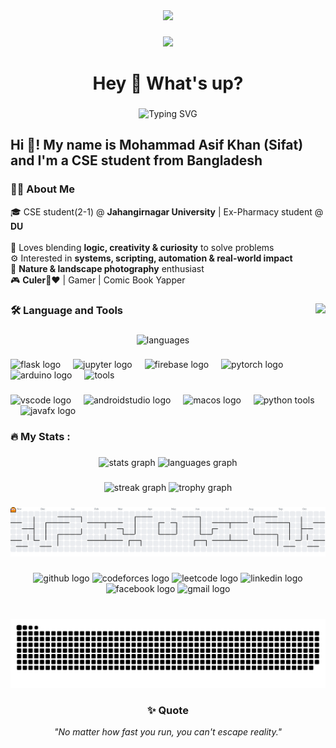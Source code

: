 <div align="center">
  <img height="150" src="https://media.giphy.com/media/M9gbBd9nbDrOTu1Mqx/giphy.gif"  />
</div>

###

<div align="center">
  <img src="https://visitor-badge.laobi.icu/badge?page_id=thehav0k.thehav0k&"  />
</div>

###

<h1 align="center">Hey 👋 What's up?</h1>

###

<div align="center">
  <img src="https://readme-typing-svg.demolab.com?font=Fira+Code&duration=4000&pause=500&center=true&width=600&lines=Mohammad+Asif+Khan+(Sifat);CS+Undergrad+%7C+Tech+Explorer+%7C+Robotics+Enthusiast;Pythonist+%7C+Photographer+%7C+Curious+Mind" alt="Typing SVG" />
</div>

###

<h2 align="left">Hi 👋! My name is Mohammad Asif Khan (Sifat) and I'm a CSE student from Bangladesh</h2>

###

<div align="left">
  <h3 align="left">👩‍💻  About Me</h3>
  
  <p align="left">
    🎓 CSE student(2-1) @ <strong>Jahangirnagar University</strong> | Ex-Pharmacy student @ <strong>DU</strong><br><br>
    🧠 Loves blending <strong>logic, creativity & curiosity</strong> to solve problems<br>
    ⚙️ Interested in <strong>systems, scripting, automation & real-world impact</strong><br>
    📸 <strong>Nature & landscape photography</strong> enthusiast<br>
    🎮 <strong>Culer💙❤️</strong> | Gamer | Comic Book Yapper
  </p>
</div>

###

<img align="right" height="150" src="https://media.giphy.com/media/3o7btPCcdNniyf0ArS/giphy.gif"  />

###

<h3 align="left">🛠 Language and Tools</h3>

###

<div align="center">
  <img src="https://skillicons.dev/icons?i=c,cpp,python,octave,rust,kotlin,html,js,java" height="60" alt="languages"  />
</div>

###

<div align="left">
  <img src="https://cdn.jsdelivr.net/gh/devicons/devicon/icons/flask/flask-original.svg" height="40" alt="flask logo"  />
  <img width="12" />
  <img src="https://cdn.jsdelivr.net/gh/devicons/devicon/icons/jupyter/jupyter-original-wordmark.svg" height="40" alt="jupyter logo"  />
  <img width="12" />
  <img src="https://cdn.jsdelivr.net/gh/devicons/devicon/icons/firebase/firebase-plain-wordmark.svg" height="40" alt="firebase logo"  />
  <img width="12" />
  <img src="https://cdn.jsdelivr.net/gh/devicons/devicon/icons/pytorch/pytorch-original.svg" height="40" alt="pytorch logo"  />
  <img width="12" />
  <img src="https://cdn.jsdelivr.net/gh/devicons/devicon/icons/arduino/arduino-original-wordmark.svg" height="40" alt="arduino logo"  />
  <img width="12" />
  <img src="https://skillicons.dev/icons?i=git,vercel,supabase,ffmpeg" height="40" alt="tools"  />
</div>

###

<div align="left">
  <img src="https://cdn.jsdelivr.net/gh/devicons/devicon/icons/vscode/vscode-original.svg" height="30" alt="vscode logo"  />
  <img width="12" />
  <img src="https://cdn.jsdelivr.net/gh/devicons/devicon/icons/androidstudio/androidstudio-original.svg" height="30" alt="androidstudio logo"  />
  <img width="12" />
  <img src="https://cdn.jsdelivr.net/gh/devicons/devicon/icons/apple/apple-original.svg" height="30" alt="macos logo"  />
  <img width="12" />
  <img src="https://skillicons.dev/icons?i=pandas,numpy,matplotlib,pygame" height="30" alt="python tools"  />
  <img width="12" />
  <img src="https://cdn.jsdelivr.net/gh/devicons/devicon/icons/java/java-original-wordmark.svg" height="30" alt="javafx logo"  />
</div>

###

<h3 align="left">🔥   My Stats :</h3>

###

<div align="center">
  <img src="https://github-readme-stats.vercel.app/api?username=thehav0k&hide_title=false&hide_rank=false&show_icons=true&include_all_commits=true&count_private=true&disable_animations=false&theme=dracula&locale=en&hide_border=false" height="150" alt="stats graph"  />
  <img src="https://github-readme-stats.vercel.app/api/top-langs?username=thehav0k&locale=en&hide_title=false&layout=compact&card_width=320&langs_count=8&theme=dracula&hide_border=false" height="150" alt="languages graph"  />
</div>

###

<div align="center">
  <img src="https://streak-stats.demolab.com?user=thehav0k&locale=en&mode=daily&theme=dracula&hide_border=false&border_radius=5&order=3" height="150" alt="streak graph"  />
  <img src="https://github-profile-trophy.vercel.app?username=thehav0k&theme=dracula&column=-1&row=1&margin-w=8&margin-h=8&no-bg=false&no-frame=false&order=4" height="150" alt="trophy graph"  />
</div>

###

<picture>
  <source media="(prefers-color-scheme: dark)" srcset="https://raw.githubusercontent.com/thehav0k/thehav0k/output/pacman-contribution-graph-dark.svg">
  <source media="(prefers-color-scheme: light)" srcset="https://raw.githubusercontent.com/thehav0k/thehav0k/output/pacman-contribution-graph.svg">
  <img alt="pacman contribution graph" src="https://raw.githubusercontent.com/thehav0k/thehav0k/output/pacman-contribution-graph.svg">
</picture>

###

<div align="center">
  <img src="https://img.shields.io/static/v1?message=GitHub&logo=github&label=&color=181717&logoColor=white&labelColor=&style=for-the-badge" height="35" alt="github logo"  />
  <img src="https://img.shields.io/static/v1?message=Codeforces&logo=codeforces&label=&color=445f9d&logoColor=white&labelColor=&style=for-the-badge" height="35" alt="codeforces logo"  />
  <img src="https://img.shields.io/static/v1?message=LeetCode&logo=leetcode&label=&color=FFA116&logoColor=white&labelColor=&style=for-the-badge" height="35" alt="leetcode logo"  />
  <img src="https://img.shields.io/static/v1?message=LinkedIn&logo=linkedin&label=&color=0077B5&logoColor=white&labelColor=&style=for-the-badge" height="35" alt="linkedin logo"  />
  <img src="https://img.shields.io/static/v1?message=Facebook&logo=facebook&label=&color=1877F2&logoColor=white&labelColor=&style=for-the-badge" height="35" alt="facebook logo"  />
  <img src="https://img.shields.io/static/v1?message=Gmail&logo=gmail&label=&color=D14836&logoColor=white&labelColor=&style=for-the-badge" height="35" alt="gmail logo"  />
</div>

###

<br clear="both">

<img src="https://raw.githubusercontent.com/thehav0k/thehav0k/output/snake.svg" alt="Snake animation" />

###

<div align="center">
  <h3>✨ Quote</h3>
  <p><em>"No matter how fast you run, you can't escape reality."</em></p>
</div>
